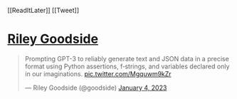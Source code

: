 [[ReadItLater]] [[Tweet]]

# [Riley Goodside](https://twitter.com/goodside/status/1610537207294468097)

> Prompting GPT-3 to reliably generate text and JSON data in a precise format using Python assertions, f‑strings, and variables declared only in our imaginations. [pic.twitter.com/Mgquwm9kZr](https://t.co/Mgquwm9kZr)
> 
> — Riley Goodside (@goodside) [January 4, 2023](https://twitter.com/goodside/status/1610537207294468097?ref_src=twsrc%5Etfw)